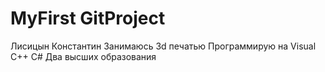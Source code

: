 # MyFirst GitProject
Лисицын Константин
Занимаюсь 3d печатью Программирую на Visual С++ C#
Два высших образования
